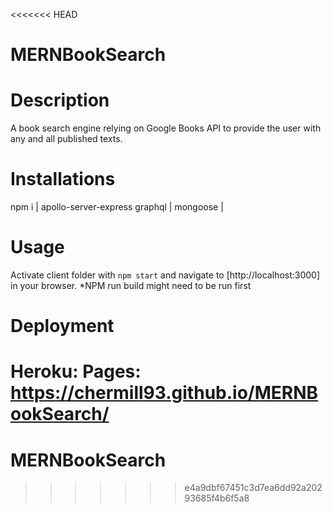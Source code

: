 <<<<<<< HEAD
# MERNBookSearch

# Description
A book search engine relying on Google Books API to provide the user with any and all published texts.

# Installations
npm i | apollo-server-express graphql | mongoose |

# Usage
Activate client folder with `npm start` and navigate to [http://localhost:3000] in your browser.
*NPM run build might need to be run first

# Deployment
Heroku:
Pages: https://chermill93.github.io/MERNBookSearch/
=======
# MERNBookSearch
>>>>>>> e4a9dbf67451c3d7ea6dd92a20293685f4b6f5a8
